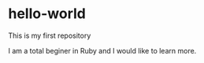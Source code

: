 # hello-world
This is my first repository

I am a total beginer in Ruby and I would like to learn more.


